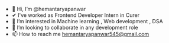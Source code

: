 - 👋 Hi, I’m @hemantaryapanwar 
- ✔ I've worked as Frontend Developer Intern in Curer
- 👀 I’m interested in Machine learning , Web development , DSA 
- 💞️ I’m looking to collaborate in any development role 
- 📫 How to reach me hemantaryapanwar545@gmail.com

<!---
hemantaryapanwar/hemantaryapanwar is a ✨ special ✨ repository because its `README.md` (this file) appears on your GitHub profile.
You can click the Preview link to take a look at your changes.
--->
